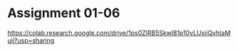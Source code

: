 # Assignment 01-06
https://colab.research.google.com/drive/1ps0ZlRB5Skwl81p10vLUsjiQvhIaMuij?usp=sharing
